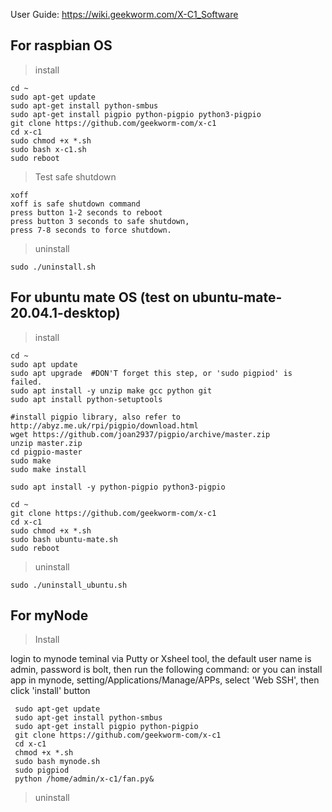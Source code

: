 User Guide: https://wiki.geekworm.com/X-C1_Software

## For raspbian OS
> install
```
cd ~
sudo apt-get update
sudo apt-get install python-smbus
sudo apt-get install pigpio python-pigpio python3-pigpio
git clone https://github.com/geekworm-com/x-c1
cd x-c1
sudo chmod +x *.sh
sudo bash x-c1.sh
sudo reboot
```
> Test safe shutdown
```
xoff
xoff is safe shutdown command
press button 1-2 seconds to reboot
press button 3 seconds to safe shutdown,
press 7-8 seconds to force shutdown.
```

> uninstall
```
sudo ./uninstall.sh
```

## For ubuntu mate OS (test on ubuntu-mate-20.04.1-desktop)
> install
```
cd ~
sudo apt update
sudo apt upgrade  #DON'T forget this step, or 'sudo pigpiod' is failed.
sudo apt install -y unzip make gcc python git
sudo apt install python-setuptools

#install pigpio library, also refer to http://abyz.me.uk/rpi/pigpio/download.html
wget https://github.com/joan2937/pigpio/archive/master.zip
unzip master.zip
cd pigpio-master
sudo make
sudo make install

sudo apt install -y python-pigpio python3-pigpio

cd ~
git clone https://github.com/geekworm-com/x-c1
cd x-c1
sudo chmod +x *.sh
sudo bash ubuntu-mate.sh
sudo reboot
```
> uninstall
```
sudo ./uninstall_ubuntu.sh
```
## For myNode
> Install

login to mynode teminal via Putty or Xsheel tool, the default user name is admin, password is bolt, then run the following command: or you can install app in mynode, setting/Applications/Manage/APPs, select 'Web SSH', then click 'install' button
```
 sudo apt-get update
 sudo apt-get install python-smbus
 sudo apt-get install pigpio python-pigpio
 git clone https://github.com/geekworm-com/x-c1
 cd x-c1
 chmod +x *.sh
 sudo bash mynode.sh
 sudo pigpiod
 python /home/admin/x-c1/fan.py&
```
> uninstall